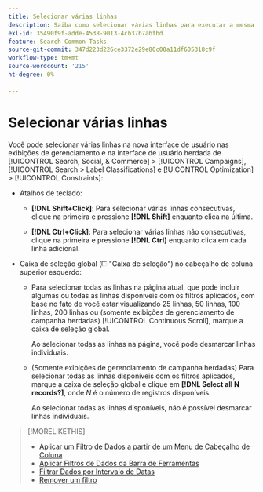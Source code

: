 ```yaml
---
title: Selecionar várias linhas
description: Saiba como selecionar várias linhas para executar a mesma ação em todas elas.
exl-id: 35490f9f-adde-4538-9013-4cb37b7abfbd
feature: Search Common Tasks
source-git-commit: 347d223d226ce3372e29e80c00a11df605318c9f
workflow-type: tm+mt
source-wordcount: '215'
ht-degree: 0%

---
```


# Selecionar várias linhas

Você pode selecionar várias linhas na nova interface de usuário nas exibições de gerenciamento e na interface de usuário herdada de [!UICONTROL Search, Social, & Commerce] > [!UICONTROL Campaigns], [!UICONTROL Search > Label Classifications] e [!UICONTROL Optimization] > [!UICONTROL Constraints]:

* Atalhos de teclado:

   * **[!DNL Shift+Click]**: Para selecionar várias linhas consecutivas, clique na primeira e pressione **[!DNL Shift]** enquanto clica na última.

   * **[!DNL Ctrl+Click]**: Para selecionar várias linhas não consecutivas, clique na primeira e pressione **[!DNL Ctrl]** enquanto clica em cada linha adicional.

* Caixa de seleção global (![Caixa de seleção](/help/search-social-commerce/assets/check-box.png) &quot;Caixa de seleção&quot;) no cabeçalho de coluna superior esquerdo:

   * Para selecionar todas as linhas na página atual, que pode incluir algumas ou todas as linhas disponíveis com os filtros aplicados, com base no fato de você estar visualizando 25 linhas, 50 linhas, 100 linhas, 200 linhas ou (somente exibições de gerenciamento de campanha herdadas) [!UICONTROL Continuous Scroll], marque a caixa de seleção global.

     Ao selecionar todas as linhas na página, você pode desmarcar linhas individuais.

   * (Somente exibições de gerenciamento de campanha herdadas) Para selecionar todas as linhas disponíveis com os filtros aplicados, marque a caixa de seleção global e clique em **[!DNL Select all N records?]**, onde *N* é o número de registros disponíveis.

     Ao selecionar todas as linhas disponíveis, não é possível desmarcar linhas individuais.

>[!MORELIKETHIS]
>
>* [Aplicar um Filtro de Dados a partir de um Menu de Cabeçalho de Coluna](../data-views/ad-hoc-settings/column-filter-apply-from-column-heading.md)
>* [Aplicar Filtros de Dados da Barra de Ferramentas](../data-views/ad-hoc-settings/column-filter-apply-from-toolbar.md)
>* [Filtrar Dados por Intervalo de Datas](../data-views/ad-hoc-settings/date-filter.md)
>* [Remover um filtro](../data-views/ad-hoc-settings/column-filter-remove.md)
